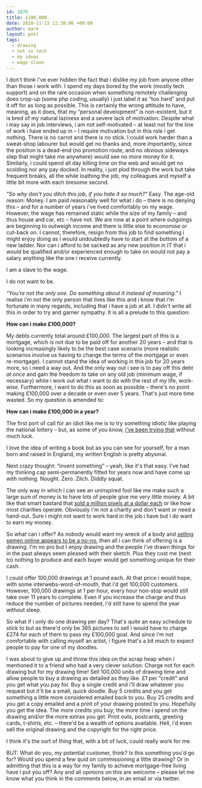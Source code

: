 ```yaml
---
id: 1076
title: £100,000.
date: 2010-11-23 12:38:06 +00:00
author: mark
layout: post
tags:
  - drawing
  - not so tech
  - my ideas
  - wage slave
---
```

I don't think i've ever hidden the fact that i dislike my job from anyone other than those i work with. I spend my days bored by the work (mostly tech support) and on the rare occasion when something remotely challenging does crop-up (some php coding, usually) i just label it as &#8220;too hard&#8221; and put it off for as long as possible. This is certainly the wrong attitude to have, meaning, as it does, that my &#8220;personal development&#8221; is non-existent, but it is bred of my natural laziness and a severe lack of motivation. Despite what i may say in job interviews, i am not self-motivated &#8211; at least not for the line of work i have ended up in &#8211; I require motivation but in this role i get nothing. There is no carrot and there is no stick. I could work harder than a sweat-shop labourer but would get no thanks and, more importantly, since the position is a dead-end (no promotion route, and no obvious sideways step that might take me anywhere) would see no more money for it. Similarly, i could spend all day killing time on the web and would get no scolding nor any pay docked. In reality, i just plod through the work but take frequent breaks, all the while loathing the job, my colleagues and myself a little bit more with each tiresome second.

_&#8220;So why don't you ditch this job, if you hate it so much?&#8221;_ Easy. The age-old reason: Money. I am paid reasonably well for what i do &#8211; there is no denying this &#8211; and for a number of years i've lived comfortably on my wage. However, the wage has remained static while the size of my family &#8211; and thus house and car, etc &#8211; have not. We are now at a point where outgoings are beginning to outweigh income and there is little else to economise or cut-back on. I cannot, therefore, resign from this job to find something i might enjoy doing as i would undoubtedly have to start at the bottom of a new ladder. Nor can i afford to be sacked as any new position in IT that i would be qualified and/or experienced enough to take on would not pay a salary anything like the one i receive currently.

I am a slave to the wage.

I do not want to be.

_&#8220;You're not the only one. Do something about it instead of moaning.&#8221;_ I realise i'm not the only person that lives like this and i know that i'm fortunate in many regards, including that i have a job at all. I didn't write all this in order to try and garner sympathy. It is all a prelude to this question:

**How can i make £100,000?**

My debts currently total around £100,000. The largest part of this is a mortgage, which is not due to be paid off for another 20 years &#8211; and that is looking increasingly likely to be the best case scenario (more realistic scenarios involve us having to change the terms of the mortgage or even re-mortgage). I cannot stand the idea of working in this job for 20 years more, so i need a way out. And the only way out i see is to pay off this debt _at once_ and gain the freedom to take on any old job (minimum wage, if necessary) while i work out what i want to do with the rest of my life, work-wise. Furthermore, i want to do this as soon as possible &#8211; there's no point making £100,000 over a decade or even over 5 years. That's just more time wasted. So my question is amended to:

**How can i make £100,000 in a year?**

The first port of call for an idiot like me is to try something idiotic like playing the national lottery &#8211; but, as some of you know, [i've been trying that](http://www.sallonoroff.co.uk/blog/tags#it-could-be-me) without much luck.

I love the idea of writing a book but as you can see for yourself, for a man born and raised in England, my written English is pretty abysmal.

Next crazy thought: &#8220;invent something&#8221; &#8211; yeah, like it's that easy. I've had my thinking cap semi-permanently fitted for years now and have come up with nothing. Nought. Zero. Zilch. Diddly squat.

The only way in which i can see an uninspired fool like me make such a large sum of money is to have _lots_ of people give me very _little_ money. A bit like that smart bastard that [sold a million pixels at a dollar each](http://www.milliondollarhomepage.com/faq.php) or like how most charities operate. Obviously i'm not a charity and don't want or need a hand-out. Sure i might not want to work hard in the job i have but i do want to earn my money.

So what can i offer? As nobody would want my wreck of a body and [selling semen online appears to be a no-no](http://www.bbc.co.uk/news/uk-england-11344661), then all i can think of offering is a drawing. I'm no pro but I enjoy drawing and the people i've drawn things for in the past always seem pleased with their sketch. Plus they cost me (next to) nothing to produce and each buyer would get something unique for their cash.

I could offer 100,000 drawings at 1 pound each. At that price i would hope, with some interwebs-word-of-mouth, that i'd get 100,000 customers. However, 100,000 drawings at 1 per hour, every hour non-stop would still take over 11 years to complete. Even if you increase the charge and thus reduce the number of pictures needed, i'd still have to spend the year without sleep.

So what if i only do one drawing per day? That's quite an easy schedule to stick to but as there'd only be 365 pictures to sell i would have to charge £274 for each of them to pass my £100,000 goal. And since i'm not comfortable with calling myself an artist, i figure that's a bit much to expect people to pay for one of my doodles.

I was about to give up and throw this idea on the scrap heap when i mentioned it to a friend who had a very clever solution: Charge not for each drawing but for my drawing time! Sell 100,000 units of drawing time and allow people to buy a drawing as detailed as they like. £1 per &#8220;credit&#8221; and you get what you pay for. Buy a single credit and i'll draw whatever you request but it'll be a small, quick doodle. Buy 5 credits and you get something a little more considered emailed back to you. Buy 25 credits and you get a copy emailed and a print of your drawing posted to you. Hopefully you get the idea. The more credits you buy, the more time i spend on the drawing and/or the more extras you get. Print outs, postcards, greeting cards, t-shirts, etc. &#8211; there'd be a wealth of options available. Hell, i'd even sell the original drawing and the copyright for the right price.

I think it's the sort of thing that, with a bit of luck, could really work for me.

BUT: What do you, my potential customer, think? Is this something you'd go for? Would you spend a few quid on commissioning a little drawing? Or in admitting that this is a way for my family to achieve mortgage-free living have i put you off? Any and all opinions on this are welcome &#8211; please let me know what you think in the comments below, in an email or via twitter.
